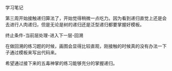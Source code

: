 学习笔记

第三周开始接触递归算法了，开始觉得稍微一点吃力。因为看到递归直觉上还是会去进行人肉递归，但是无论是树的递归还是泛型递归都要掌握好模板。

终止条件-当前层处理-进入下一层-回溯

在做回溯的练习题的时候，画图会显得比较直观，刚接触的时候真的没有办法一下子通过模板来写出代码来。

希望通过接下来的五毒神掌的练习能够充分的掌握递归。



